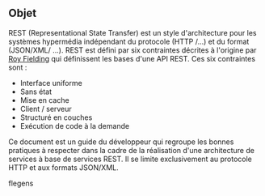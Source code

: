 
## Objet

REST (Representational State Transfer) est un style d'architecture pour les systèmes hypermédia indépendant du protocole (HTTP /...) et du format (JSON/XML/ ...).
REST est défini par six contraintes décrites à l'origine par [Roy Fielding](http://api.ics.uci.edu/~fielding/pubs/dissertation/rest_arch_style.htm) qui définissent les bases d'une API REST.
Ces six contraintes sont :
- Interface uniforme
- Sans état
- Mise en cache
- Client / serveur
- Structuré en couches
- Exécution de code à la demande

Ce document est un guide du développeur qui regroupe les bonnes pratiques à respecter dans la cadre de la réalisation d'une architecture de services à base de services REST. Il se limite exclusivement au protocole HTTP et aux formats JSON/XML.

flegens
